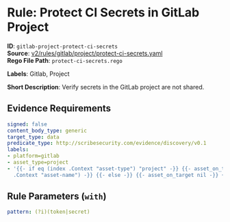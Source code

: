 # Rule: Protect CI Secrets in GitLab Project

**ID**: `gitlab-project-protect-ci-secrets`  
**Source**: [v2/rules/gitlab/project/protect-ci-secrets.yaml](scribe-public/sample-policies.git/v2/rules/gitlab/project/protect-ci-secrets.yaml)  
**Rego File Path**: `protect-ci-secrets.rego`  

**Labels**: Gitlab, Project

**Short Description**: Verify secrets in the GitLab project are not shared.

## Evidence Requirements

```yaml
signed: false
content_body_type: generic
target_type: data
predicate_type: http://scribesecurity.com/evidence/discovery/v0.1
labels:
- platform=gitlab
- asset_type=project
- '{{- if eq (index .Context "asset-type") "project" -}} {{- asset_on_target (index
  .Context "asset-name") -}} {{- else -}} {{- asset_on_target nil -}} {{- end -}}'
```
## Rule Parameters (`with`)

```yaml
pattern: (?i)(token|secret)
```

